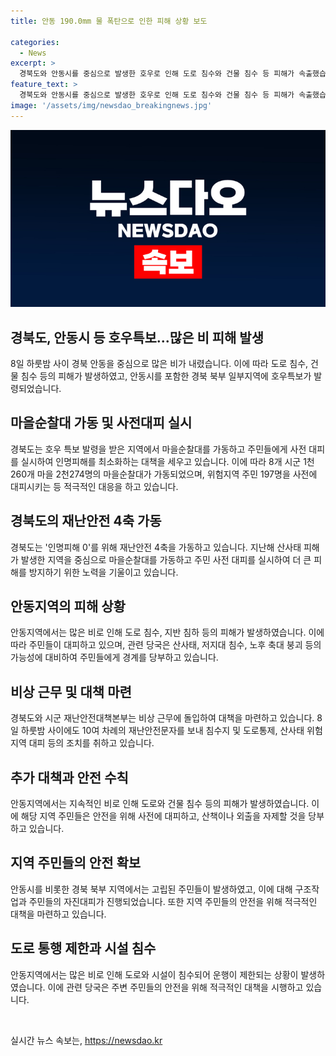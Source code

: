 ```yaml
---
title: 안동 190.0mm 물 폭탄으로 인한 피해 상황 보도

categories:
  - News
excerpt: >
  경북도와 안동시를 중심으로 발생한 호우로 인해 도로 침수와 건물 침수 등 피해가 속출했습니다. 8일 밤을 기점으로 경북 북부 일부지역에 호우경보가 발령되어 재난안전대책본부가 비상 근무에 돌입했습니다. 특히, 안동시를 중심으로 산사태 위험 지역 대피와 마을순찰대를 가동하여 인명피해를 최소화하기 위한 노력이 이루어졌습니다. 여기에 밤 사이 많은 비로 인해 주민들이 사전 대피하고, 특히 안동지역에서는 도로 침수와 지반 침하 등에 대비하여 경북도와 안동시가 적극 대응 중에 있습니다.
feature_text: >
  경북도와 안동시를 중심으로 발생한 호우로 인해 도로 침수와 건물 침수 등 피해가 속출했습니다. 8일 밤을 기점으로 경북 북부 일부지역에 호우경보가 발령되어 재난안전대책본부가 비상 근무에 돌입했습니다. 특히, 안동시를 중심으로 산사태 위험 지역 대피와 마을순찰대를 가동하여 인명피해를 최소화하기 위한 노력이 이루어졌습니다. 여기에 밤 사이 많은 비로 인해 주민들이 사전 대피하고, 특히 안동지역에서는 도로 침수와 지반 침하 등에 대비하여 경북도와 안동시가 적극 대응 중에 있습니다.
image: '/assets/img/newsdao_breakingnews.jpg'
---
```


<p><img src="/assets/img/newsdao_breakingnews.jpg" alt="implanttips 속보" /></p>

<h2 data-ke-size="size26">경북도, 안동시 등 호우특보...많은 비 피해 발생</h2>

<p data-ke-size="size16">8일 하룻밤 사이 경북 안동을 중심으로 많은 비가 내렸습니다. 이에 따라 도로 침수, 건물 침수 등의 피해가 발생하였고, 안동시를 포함한 경북 북부 일부지역에 호우특보가 발령되었습니다.</p>

<h2 data-ke-size="size26">마을순찰대 가동 및 사전대피 실시</h2>

<p data-ke-size="size16">경북도는 호우 특보 발령을 받은 지역에서 마을순찰대를 가동하고 주민들에게 사전 대피를 실시하여 인명피해를 최소화하는 대책을 세우고 있습니다. 이에 따라 8개 시군 1천260개 마을 2천274명의 마을순찰대가 가동되었으며, 위험지역 주민 197명을 사전에 대피시키는 등 적극적인 대응을 하고 있습니다.</p>

<h2 data-ke-size="size26">경북도의 재난안전 4축 가동</h2>

<p data-ke-size="size16">경북도는 '인명피해 0'를 위해 재난안전 4축을 가동하고 있습니다. 지난해 산사태 피해가 발생한 지역을 중심으로 마을순찰대를 가동하고 주민 사전 대피를 실시하여 더 큰 피해를 방지하기 위한 노력을 기울이고 있습니다.</p>

<h2 data-ke-size="size26">안동지역의 피해 상황</h2>

<p data-ke-size="size16">안동지역에서는 많은 비로 인해 도로 침수, 지반 침하 등의 피해가 발생하였습니다. 이에 따라 주민들이 대피하고 있으며, 관련 당국은 산사태, 저지대 침수, 노후 축대 붕괴 등의 가능성에 대비하여 주민들에게 경계를 당부하고 있습니다.</p>

<h2 data-ke-size="size26">비상 근무 및 대책 마련</h2>

<p data-ke-size="size16">경북도와 시군 재난안전대책본부는 비상 근무에 돌입하여 대책을 마련하고 있습니다. 8일 하룻밤 사이에도 10여 차례의 재난안전문자를 보내 침수지 및 도로통제, 산사태 위험 지역 대피 등의 조치를 취하고 있습니다.</p>

<h2 data-ke-size="size26">추가 대책과 안전 수칙</h2>

<p data-ke-size="size16">안동지역에서는 지속적인 비로 인해 도로와 건물 침수 등의 피해가 발생하였습니다. 이에 해당 지역 주민들은 안전을 위해 사전에 대피하고, 산책이나 외출을 자제할 것을 당부하고 있습니다.</p>

<h2 data-ke-size="size26">지역 주민들의 안전 확보</h2>

<p data-ke-size="size16">안동시를 비롯한 경북 북부 지역에서는 고립된 주민들이 발생하였고, 이에 대해 구조작업과 주민들의 자진대피가 진행되었습니다. 또한 지역 주민들의 안전을 위해 적극적인 대책을 마련하고 있습니다.</p>

<h2 data-ke-size="size26">도로 통행 제한과 시설 침수</h2>

<p data-ke-size="size16">안동지역에서는 많은 비로 인해 도로와 시설이 침수되어 운행이 제한되는 상황이 발생하였습니다. 이에 관련 당국은 주변 주민들의 안전을 위해 적극적인 대책을 시행하고 있습니다.</p>

<p data-ke-size="size16">&nbsp;</p>
실시간 뉴스 속보는, <a href="https://newsdao.kr" rel="dofollow">https://newsdao.kr</a>



